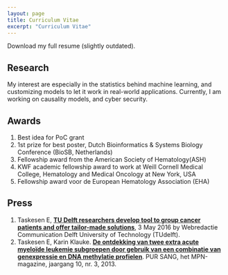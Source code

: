 ```yaml
---
layout: page
title: Curriculum Vitae
excerpt: "Curriculum Vitae"
---
```


Download my full resume (slightly outdated).

## Research

My interest are especially in the statistics behind machine learning, and customizing models to let it work in real-world applications. Currently, I am working on causality models, and cyber security.

## Awards

1. Best idea for PoC grant
1. 1st prize for best poster, Dutch Bioinformatics & Systems Biology Conference (BioSB, Netherlands)
1. Fellowship award from the American Society of Hematology(ASH)
1. KWF academic fellowship award to work at Weill Cornell Medical College, Hematology and Medical Oncology at New York, USA
1. Fellowship award voor de European Hematology Association (EHA)

## Press

1. Taskesen E, [**TU Delft researchers develop tool to group cancer patients and offer tailor-made solutions**](http://www.tudelft.nl/en/current/latest-news/article/detail/delftse-onderzoekers-ontwikkelen-tool-om-kankerpatienten-te-groeperen-en-maatwerk-te-leveren/), 3 May 2016 by Webredactie Communication Delft University of Technology (TUdelft). 
1. Taskesen E, Karin Klauke. [**De ontdekking van twee extra acute myeloïde leukemie subgroepen door gebruik van een combinatie van genexpressie en DNA methylatie profielen**](1309485-PurSang_dec2013.pdf). PUR SANG, het MPN-magazine, jaargang 10, nr. 3, 2013.


<!-- ### Footer

Last updated: May 2020 -->


